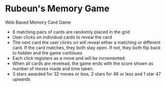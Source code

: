 # Rubeun's Memory Game
Web Based Memory Card Game
- 8 matching pairs of cards are randomly placed in the grid
- User clicks on individual cards to reveal the card
- The next card the user clicks on will reveal either a matching or different card. If the card matches, they both stay open. If not, they both flip back to hidden and the game continues
- Each click registers as a move and will be incremented. 
- When all cards are revelead, the game ends with the score shown as number of moves made and time taken.
- 3 stars awarded for 32 moves or less, 2 stars for 46 or less and 1 star 47 upwards



